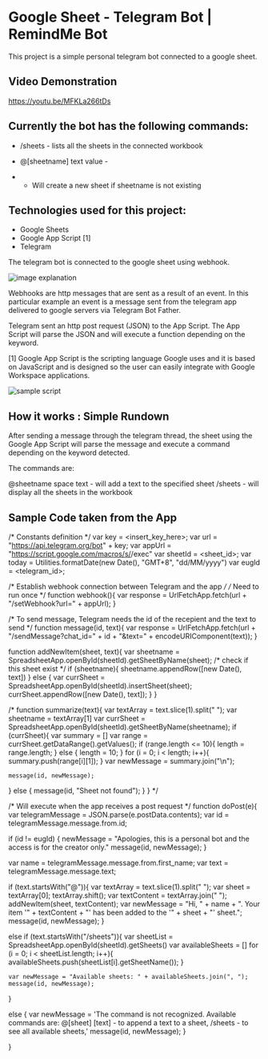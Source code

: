 #  Google Sheet - Telegram Bot | RemindMe Bot

This project is a simple personal telegram bot connected to a google sheet.

## Video Demonstration
https://youtu.be/MFKLa266tDs


## Currently the bot has the following commands:

* /sheets - lists all the sheets in the connected workbook
* @[sheetname] text value -

* * Will create a new sheet if sheetname is not existing

## Technologies used for this project:

* Google Sheets
* Google App Script [1]
* Telegram

The telegram bot is connected to the google sheet using webhook.

![image explanation](https://i.stack.imgur.com/d93ud.png)

Webhooks are http messages that are sent as a result of an event.
In this particular example an event is a message sent from the telegram app
delivered to google servers via Telegram Bot Father.

Telegram sent an http post request (JSON) to the App Script.
The App Script will parse the JSON and will execute a function depending on the keyword.


[1] Google App Script is the scripting language Google uses and it is based on JavaScript and
is designed so the user can easily integrate with Google Workspace applications.

![sample script](https://www.benlcollins.com/wp-content/uploads/2019/08/GoogleAppsScriptMenu.jpg)

## How it works : Simple Rundown

After sending a message through the telegram thread, the sheet using the Google App Script will parse the message and execute a command depending on the keyword detected.

The commands are:

@sheetname space text - will add a text to the specified sheet
/sheets - will display all the sheets in the workbook

## Sample Code taken from the App

/* Constants definition */
var key = <insert_key_here>;
var url = "https://api.telegram.org/bot" + key;
var appUrl = "https://script.google.com/macros/s/<url>/exec"
var sheetId = <sheet_id>;
var today = Utilities.formatDate(new Date(), "GMT+8", "dd/MM/yyyy")
var eugId = <telegram_id>;



/* Establish webhook connection between Telegram and the app */
/* Need to run once */
function webhook(){
  var response = UrlFetchApp.fetch(url + "/setWebhook?url=" + appUrl);
}

/* To send message, Telegram needs the id of the recepient and the text to send */
function message(id, text){
  var response = UrlFetchApp.fetch(url + "/sendMessage?chat_id=" + id + "&text=" + encodeURIComponent(text));
}


function addNewItem(sheet, text){
  var sheetname =  SpreadsheetApp.openById(sheetId).getSheetByName(sheet);
  /* check if this sheet exist */
  if (sheetname){
    sheetname.appendRow([new Date(), text])
  } else {
    var currSheet = SpreadsheetApp.openById(sheetId).insertSheet(sheet);
    currSheet.appendRow([new Date(), text]);
  }
}

/*
function summarize(text){
  var textArray = text.slice(1).split(" ");
  var sheetname = textArray[1]
  var currSheet = SpreadsheetApp.openById(sheetId).getSheetByName(sheetname);
  if (currSheet){
    var summary = []
    var range = currSheet.getDataRange().getValues();
    if (range.length <= 10){
      length = range.length;
    } else {
      length = 10;
    }
    for (i = 0; i < length; i++){
      summary.push(range[i][1]);
    }
    var newMessage = summary.join("\n");

    message(id, newMessage);
  } else {
    message(id, "Sheet not found");
  }
}
*/


/* Will execute when the app receives a post request */
function doPost(e){
  var telegramMessage = JSON.parse(e.postData.contents);
  var id = telegramMessage.message.from.id;

  if (id != eugId) {
    newMessage = "Apologies, this is a personal bot and the access is for the creator only."
    message(id, newMessage);
  }

  var name = telegramMessage.message.from.first_name;
  var text = telegramMessage.message.text;


  if (text.startsWith("@")){
    var textArray = text.slice(1).split(" ");
    var sheet = textArray[0];
    textArray.shift();
    var textContent = textArray.join(" ");
    addNewItem(sheet, textContent);
    var newMessage = "Hi, " + name + ". Your item '" + textContent + "' has been added to the '" + sheet + "' sheet.";
    message(id, newMessage);
  }

  else if (text.startsWith("/sheets")){
    var sheetList = SpreadsheetApp.openById(sheetId).getSheets()
    var availableSheets = []
    for (i = 0; i < sheetList.length; i++){
      availableSheets.push(sheetList[i].getSheetName());
    }

    var newMessage = "Available sheets: " + availableSheets.join(", ");
    message(id, newMessage);
  }

  else {
    var newMessage = 'The command is not recognized. Available commands are: @[sheet] [text] - to append a text to a sheet, /sheets - to see all available sheets,'
    message(id, newMessage);
  }

}

